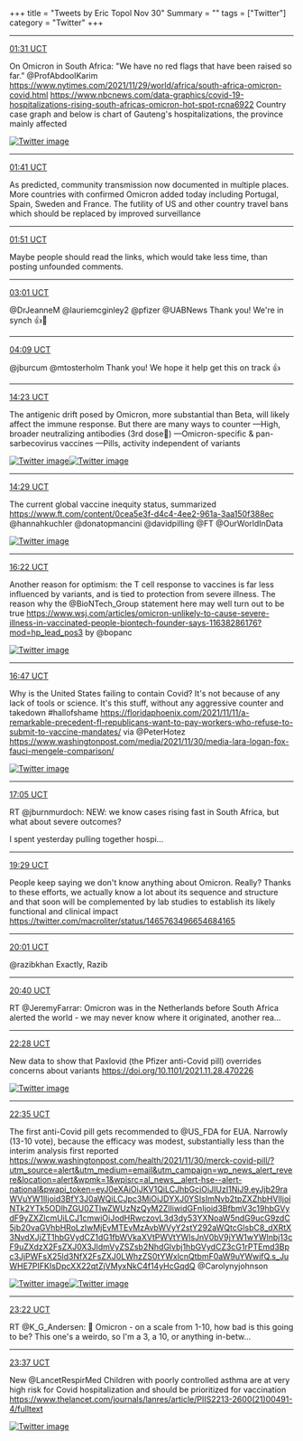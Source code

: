 +++
title = "Tweets by Eric Topol Nov 30"
Summary = ""
tags = ["Twitter"]
category = "Twitter"
+++


---

<a href="https://twitter.com/erictopol/status/1465493763401269254" target="_blank" rel="noreferer">01:31 UCT</a>

On Omicron in South Africa:
"We have no red flags that have been raised so far.”
@ProfAbdoolKarim
https://www.nytimes.com/2021/11/29/world/africa/south-africa-omicron-covid.html
https://www.nbcnews.com/data-graphics/covid-19-hospitalizations-rising-south-africas-omicron-hot-spot-rcna6922
Country case graph and below is chart of Gauteng's hospitalizations, the province mainly affected 

<a href="FFZ6QmfUUAMQcqw.jpg"  ><img src="FFZ6QmfUUAMQcqw.jpg" alt="Twitter image" ></img></a>

---

<a href="https://twitter.com/erictopol/status/1465496135691161610" target="_blank" rel="noreferer">01:41 UCT</a>

As predicted, community transmission now documented in multiple places.
More countries with confirmed Omicron added today including Portugal, Spain, Sweden and France.
The futility of US and other country travel bans which should be replaced by improved surveillance



---

<a href="https://twitter.com/erictopol/status/1465498745575862277" target="_blank" rel="noreferer">01:51 UCT</a>

Maybe people should read the links, which would take less time, than posting unfounded comments.



---

<a href="https://twitter.com/erictopol/status/1465516217217650688" target="_blank" rel="noreferer">03:01 UCT</a>

@DrJeanneM @lauriemcginley2 @pfizer @UABNews Thank you! We're in synch 👍🙏



---

<a href="https://twitter.com/erictopol/status/1465533491240583171" target="_blank" rel="noreferer">04:09 UCT</a>

@jburcum @mtosterholm Thank you! We hope it help get this on track 👍



---

<a href="https://twitter.com/erictopol/status/1465687958841819139" target="_blank" rel="noreferer">14:23 UCT</a>

The antigenic drift posed by Omicron, more substantial than Beta, will likely affect the immune response. But there are many ways to counter
—High, broader neutralizing antibodies (3rd dose💉)
—Omicron-specific &amp; pan-sarbecovirus vaccines 
—Pills, activity independent of variants 

<a href="FFcpb0pVkAMK53p.jpg"  ><img src="FFcpb0pVkAMK53p.jpg" alt="Twitter image" ></img></a><a href="FFcpdbxVEAQo0wL.jpg"  ><img src="FFcpdbxVEAQo0wL.jpg" alt="Twitter image" ></img></a>

---

<a href="https://twitter.com/erictopol/status/1465689498100981763" target="_blank" rel="noreferer">14:29 UCT</a>

The current global vaccine inequity status, summarized
https://www.ft.com/content/0cea5e3f-d4c4-4ee2-961a-3aa150f388ec @hannahkuchler @donatopmancini @davidpilling @FT @OurWorldInData 

<a href="FFcscKrVQAAfe9T.jpg"  ><img src="FFcscKrVQAAfe9T.jpg" alt="Twitter image" ></img></a>

---

<a href="https://twitter.com/erictopol/status/1465717942914465796" target="_blank" rel="noreferer">16:22 UCT</a>

Another reason for optimism: the T cell response to vaccines is far less influenced by variants, and is tied to protection from severe illness. The reason why the @BioNTech_Group statement here may well turn out to be true
https://www.wsj.com/articles/omicron-unlikely-to-cause-severe-illness-in-vaccinated-people-biontech-founder-says-11638286176?mod=hp_lead_pos3 by @bopanc 

<a href="FFdGOy_UUAopBj6.jpg"  ><img src="FFdGOy_UUAopBj6.jpg" alt="Twitter image" ></img></a>

---

<a href="https://twitter.com/erictopol/status/1465724121979834372" target="_blank" rel="noreferer">16:47 UCT</a>

Why is the United States failing to contain Covid?
It's not because of any lack of tools or science.
It's this stuff, without any aggressive counter and takedown #hallofshame
https://floridaphoenix.com/2021/11/11/a-remarkable-precedent-fl-republicans-want-to-pay-workers-who-refuse-to-submit-to-vaccine-mandates/ via @PeterHotez 
https://www.washingtonpost.com/media/2021/11/30/media-lara-logan-fox-fauci-mengele-comparison/ 

<a href="FFdLqJ0VgAMY2o5.jpg"  ><img src="FFdLqJ0VgAMY2o5.jpg" alt="Twitter image" ></img></a>

---

<a href="https://twitter.com/erictopol/status/1465728586560643076" target="_blank" rel="noreferer">17:05 UCT</a>

RT @jburnmurdoch: NEW: we know cases rising fast in South Africa, but what about severe outcomes?

I spent yesterday pulling together hospi…



---

<a href="https://twitter.com/erictopol/status/1465765058026246147" target="_blank" rel="noreferer">19:29 UCT</a>

People keep saying we don't know anything about Omicron. Really?
Thanks to these efforts, we actually know a lot about its sequence and structure and that soon will be complemented by lab studies to establish its likely functional and clinical impact https://twitter.com/macroliter/status/1465763496654684165



---

<a href="https://twitter.com/erictopol/status/1465773117230383108" target="_blank" rel="noreferer">20:01 UCT</a>

@razibkhan Exactly, Razib



---

<a href="https://twitter.com/erictopol/status/1465782908342263809" target="_blank" rel="noreferer">20:40 UCT</a>

RT @JeremyFarrar: Omicron was in the Netherlands before South Africa alerted the world - we may never know where it originated, another rea…



---

<a href="https://twitter.com/erictopol/status/1465810045577281537" target="_blank" rel="noreferer">22:28 UCT</a>

New data to show that Paxlovid (the Pfizer anti-Covid pill) overrides concerns about variants https://doi.org/10.1101/2021.11.28.470226 

<a href="FFeaO4jVQAELoZ1.jpg"  ><img src="FFeaO4jVQAELoZ1.jpg" alt="Twitter image" ></img></a>

---

<a href="https://twitter.com/erictopol/status/1465811793721188356" target="_blank" rel="noreferer">22:35 UCT</a>

The first anti-Covid pill gets recommended to @US_FDA for EUA. Narrowly (13-10 vote), because the efficacy was modest, substantially less than the interim analysis first reported
https://www.washingtonpost.com/health/2021/11/30/merck-covid-pill/?utm_source=alert&utm_medium=email&utm_campaign=wp_news_alert_revere&location=alert&wpmk=1&wpisrc=al_news__alert-hse--alert-national&pwapi_token=eyJ0eXAiOiJKV1QiLCJhbGciOiJIUzI1NiJ9.eyJjb29raWVuYW1lIjoid3BfY3J0aWQiLCJpc3MiOiJDYXJ0YSIsImNvb2tpZXZhbHVlIjoiNTk2YTk5ODlhZGU0ZTIwZWUzNzQyM2ZlIiwidGFnIjoid3BfbmV3c19hbGVydF9yZXZlcmUiLCJ1cmwiOiJodHRwczovL3d3dy53YXNoaW5ndG9ucG9zdC5jb20vaGVhbHRoLzIwMjEvMTEvMzAvbWVyY2stY292aWQtcGlsbC8_dXRtX3NvdXJjZT1hbGVydCZ1dG1fbWVkaXVtPWVtYWlsJnV0bV9jYW1wYWlnbj13cF9uZXdzX2FsZXJ0X3JldmVyZSZsb2NhdGlvbj1hbGVydCZ3cG1rPTEmd3Bpc3JjPWFsX25ld3NfX2FsZXJ0LWhzZS0tYWxlcnQtbmF0aW9uYWwifQ.s_JuWHE7PIFKIsDpcXX22qtZjVMyxNkC4f14yHcGqdQ @Carolynyjohnson 

<a href="FFeanPOUUAQkQYt.jpg"  ><img src="FFeanPOUUAQkQYt.jpg" alt="Twitter image" ></img></a><a href="FFebZmDVUAMReSp.jpg"  ><img src="FFebZmDVUAMReSp.jpg" alt="Twitter image" ></img></a>

---

<a href="https://twitter.com/erictopol/status/1465823559318605824" target="_blank" rel="noreferer">23:22 UCT</a>

RT @K_G_Andersen: 🦠 Omicron - on a scale from 1-10, how bad is this going to be? This one's a weirdo, so I'm a 3, a 10, or anything in-betw…



---

<a href="https://twitter.com/erictopol/status/1465827441880961025" target="_blank" rel="noreferer">23:37 UCT</a>

New @LancetRespirMed 
Children with poorly controlled asthma are at very high risk for Covid hospitalization and should be prioritized for vaccination https://www.thelancet.com/journals/lanres/article/PIIS2213-2600(21)00491-4/fulltext 

<a href="FFeqIM-VQAcgj2Z.png"  ><img src="FFeqIM-VQAcgj2Z.png" alt="Twitter image" ></img></a>